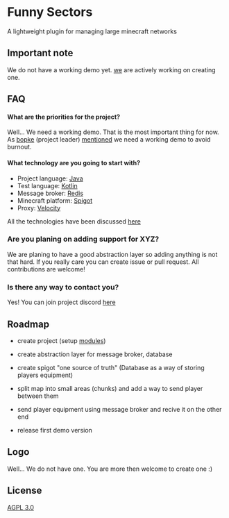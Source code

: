 
# Funny Sectors

A lightweight plugin for managing large minecraft networks


## Important note

We do not have a working demo yet. [we](https://github.com/FunnyGuilds/FunnySectors/graphs/contributors) are actively working on creating one.


## FAQ

#### What are the priorities for the project?

Well... We need a working demo. That is the most important thing for now. As [bopke](https://github.com/bopke) (project leader) [mentioned](https://github.com/FunnyGuilds/FunnySectors/issues/6) we need a working demo to avoid burnout.

#### What technology are you going to start with?

* Project language: [Java](https://www.java.com/en/)
* Test language: [Kotlin](https://kotlinlang.org/)
* Message broker: [Redis](https://redis.io/)
* Minecraft platform: [Spigot](https://www.spigotmc.org/)
* Proxy: [Velocity](https://velocitypowered.com/)

All the technologies have been discussed [here](https://github.com/FunnyGuilds/FunnySectors/issues)

### Are you planing on adding support for XYZ?

We are planing to have a good abstraction layer so adding anything is not that hard. If you really care you can create issue or pull request. All contributions are welcome!

### Is there any way to contact you?

Yes! You can join project discord [here](https://discord.gg/CYvyq3u)




## Roadmap

- create project (setup [modules](https://github.com/FunnyGuilds/FunnySectors/issues/9))

- create abstraction layer for message broker, database

- create spigot "one source of truth" (Database as a way of storing players equipment)

- split map into small areas (chunks) and add a way to send player between them

- send player equipment using message broker and recive it on the other end

- release first demo version

## Logo

Well... We do not have one. You are more then welcome to create one :)
## License

[AGPL 3.0](https://choosealicense.com/licenses/agpl-3.0/#)